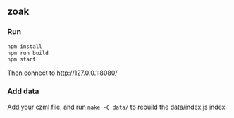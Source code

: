 ## zoak ##

### Run ###

```bash
npm install
npm run build
npm start
```

Then connect to http://127.0.0.1:8080/

### Add data ###

Add your [czml](https://github.com/AnalyticalGraphicsInc/czml-writer/wiki/CZML-Guide) file, and run ```make -C data/``` to rebuild the data/index.js index.
